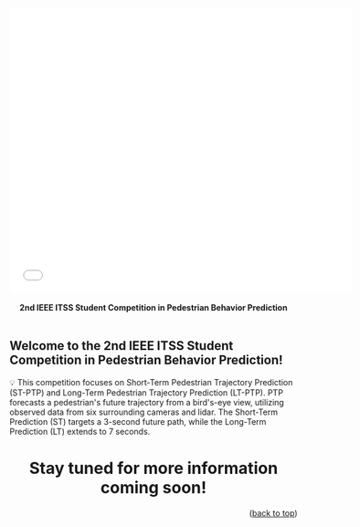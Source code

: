 <div align="center">
  <embed src="images/Flyer_3.pdf" width="600" height="500" type="application/pdf">
  <br>
  <br>
  <strong>2nd IEEE ITSS Student Competition in Pedestrian Behavior Prediction</strong>
  <br>
  <br>
</div>



## Welcome to the 2nd IEEE ITSS Student Competition in Pedestrian Behavior Prediction!

:bulb: This competition focuses on Short-Term Pedestrian Trajectory Prediction (ST-PTP) and Long-Term Pedestrian Trajectory Prediction (LT-PTP). PTP forecasts a pedestrian's future trajectory from a bird's-eye view, utilizing observed data from six surrounding cameras and lidar. The Short-Term Prediction (ST) targets a 3-second future path, while the Long-Term Prediction (LT) extends to 7 seconds.

<h1 align="center">Stay tuned for more information coming soon!</h1>


<p align="right">(<a href="#top">back to top</a>)</p>
